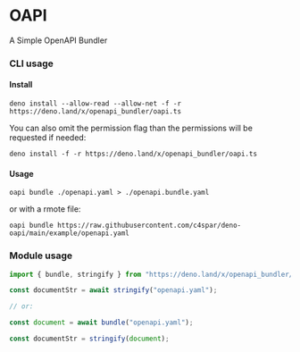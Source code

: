 # OAPI

A Simple OpenAPI Bundler

### CLI usage

#### Install

```shell
deno install --allow-read --allow-net -f -r https://deno.land/x/openapi_bundler/oapi.ts
```

You can also omit the permission flag than the permissions will be requested if
needed:

```shell
deno install -f -r https://deno.land/x/openapi_bundler/oapi.ts
```

#### Usage

```shell
oapi bundle ./openapi.yaml > ./openapi.bundle.yaml
```

or with a rmote file:

```shell
oapi bundle https://raw.githubusercontent.com/c4spar/deno-oapi/main/example/openapi.yaml
```

### Module usage

```typescript
import { bundle, stringify } from "https://deno.land/x/openapi_bundler/mod.ts";

const documentStr = await stringify("openapi.yaml");

// or:

const document = await bundle("openapi.yaml");

const documentStr = stringify(document);
```
